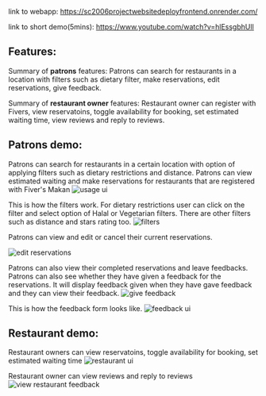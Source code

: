 link to webapp: https://sc2006projectwebsitedeployfrontend.onrender.com/   

link to short demo(5mins): https://www.youtube.com/watch?v=hlEssgbhUlI

## Features: 
Summary of **patrons** features: Patrons can search for restaurants in a location with filters such as dietary filter, make reservations, edit reservations, give feedback.  

Summary of **restaurant owner** features: Restaurant owner can register with Fivers, view reservatoins, toggle availability for booking, set estimated waiting time, view reviews and reply to reviews.


## Patrons demo:
Patrons can search for restaurants in a certain location with option of applying filters such as dietary restrictions and distance. Patrons can view estimated waiting and make reservations for restaurants that are registered with Fiver's Makan
![usage ui](https://github.com/user-attachments/assets/9b498957-8047-4ec5-9c4c-7f812145efad)

This is how the filters work. For dietary restrictions user can click on the filter and select option of Halal or Vegetarian filters. There are other filters such as distance and stars rating too.
![filters](https://github.com/user-attachments/assets/3f62b40e-f0e2-40d4-ac30-e11f07be65f3)


Patrons can view and edit or cancel their current reservations. 

![edit reservations](https://github.com/user-attachments/assets/c679459a-9568-4bdd-86a2-b76f156391f2)


Patrons can also view their completed reservations and leave feedbacks. Patrons can also see whether they have given a feedback for the reservations. It will display feedback given when they have gave feedback and they can view their feedback.
![give feedback](https://github.com/user-attachments/assets/186f5883-8268-4c3b-8e2e-33223c9cf641)

This is how the feedback form looks like.
![feedback ui](https://github.com/user-attachments/assets/d9dfd1c8-5a20-4108-9930-63fa038d72ef)

## Restaurant demo:
Restaurant owners can view reservatoins, toggle availability for booking, set estimated waiting time
![restaurant ui](https://github.com/user-attachments/assets/428a79ae-b7fa-4a45-a0ac-148984504f09)

Restaurant owner can view reviews and reply to reviews
![view restaurant feedback](https://github.com/user-attachments/assets/c4a9ec6b-7ac0-49d1-99b1-51cf57adce66)


